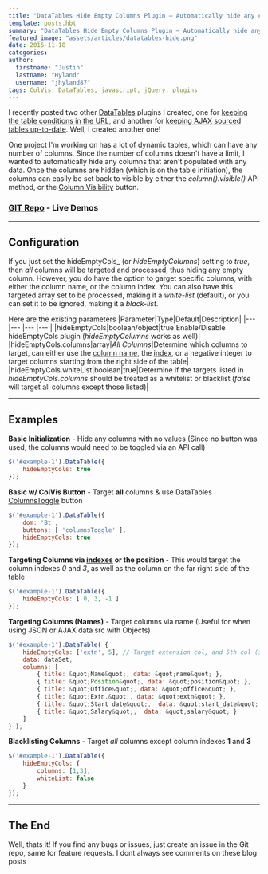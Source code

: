 ```yaml
---
title: "DataTables Hide Empty Columns Plugin – Automatically hide any columns that are empty"
template: posts.hbt
summary: "DataTables Hide Empty Columns Plugin – Automatically hide any columns that are empty"
featured_image: "assets/articles/datatables-hide.png"
date: 2015-11-18
categories:
author:
  firstname: "Justin"
  lastname: "Hyland"
  username: "jhyland87"
tags: ColVis, DataTables, javascript, jQuery, plugins
---
```

I recently posted two other [DataTables](http://datatables.net) plugins I created, one for [keeping the table conditions in the URL](/articles/datatables-keep-conditions-plugin-link-to-the-exact-settings-within-the-current-table.html), and another for [keeping AJAX sourced tables up-to-date](/articles/datatables-live-ajax-plugin-keep-your-ajax-sourced-tables-up-to-date.html). Well, I created another one!

One project I'm working on has a lot of dynamic tables, which can have any number of columns. Since the number of columns doesn't have a limit, I wanted to automatically hide any columns that aren't populated with any data. Once the columns are hidden (which is on the table initiation), the columns can easily be set back to visible by either the _column().visible()_ API method, or the [Column Visibility](http://datatables.net/reference/button/colvis) button.

### [GIT Repo](https://github.com/jhyland87/DataTables-Hide-Empty-Columns) - Live Demos

___

## Configuration
If you just set the hideEmptyCols_ (or _hideEmptyColumns_) setting to _true_, then _all_ columns will be targeted and processed, thus hiding any empty column. However, you do have the option to garget specific columns, with either the column name, or the column index. You can also have this targeted array set to be processed, making it a _white-list_ (default), or you can set it to be ignored, making it a _black-list_.

Here are the existing parameters
|Parameter|Type|Default|Description|
|--- |--- |--- |--- |
|hideEmptyCols|boolean/object|true|Enable/Disable hideEmptyCols plugin (_hideEmptyColumns_ works as well)|
|hideEmptyCols.columns|array|_All Columns_|Determine which columns to target, can either use the [column name](http://datatables.net/reference/option/columns.name), the [index](http://datatables.net/reference/api/column().index()), or a negative integer to target columns starting from the right side of the table|
|hideEmptyCols.whiteList|boolean|true|Determine if the targets listed in _hideEmptyCols.columns_ should be treated as a whitelist or blacklist (_false_ will target all columns except those listed)|

___

## Examples

**Basic Initialization** - Hide any columns with no values (Since no button was used, the columns would need to be toggled via an API call)

```javascript
$('#example-1').DataTable({
    hideEmptyCols: true
});
```

**Basic w/ ColVis Button** - Target **all** columns & use DataTables [ColumnsToggle](https://datatables.net/reference/button/columnsToggle) button

```javascript
$('#example-1').DataTable({
    dom: 'Bt',
    buttons: [ 'columnsToggle' ],
    hideEmptyCols: true
});
```

**Targeting Columns via [indexes](http://datatables.net/reference/api/column().index()) or the position** - This would target the column indexes _0_ and _3_, as well as the column on the far right side of the table

```javascript
$('#example-1').DataTable({
    hideEmptyCols: [ 0, 3, -1 ]
});
```

**Targeting Columns (Names)** - Target columns via name (Useful for when using JSON or AJAX data src with Objects)

```javascript
$('#example-1').DataTable( {
    hideEmptyCols: ['extn', 5], // Target extension col, and 5th col (salary)
    data: dataSet,
    columns: [
        { title: &quot;Name&quot;, data: &quot;name&quot; },
        { title: &quot;Position&quot;, data: &quot;position&quot; },
        { title: &quot;Office&quot;, data: &quot;office&quot; },
        { title: &quot;Extn.&quot;, data: &quot;extn&quot; },
        { title: &quot;Start date&quot;,  data: &quot;start_date&quot; },
        { title: &quot;Salary&quot;,  data: &quot;salary&quot; }
    ]
} );
```


**Blacklisting Columns** - Target _all_ columns except column indexes <strong>1</strong> and <strong>3</strong></p>

```javascript
$('#example-1').DataTable({
    hideEmptyCols: {
        columns: [1,3],
        whiteList: false
    }
});
```

___
## The End
Well, thats it! If you find any bugs or issues, just create an issue in the Git repo, same for feature requests. I dont always see comments on these blog posts
